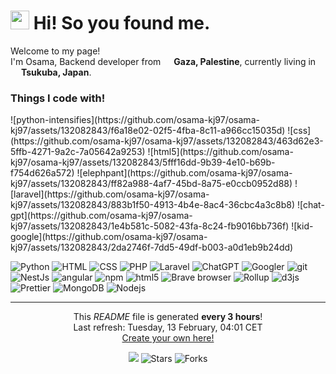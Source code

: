 <h1><img src="https://emojis.slackmojis.com/emojis/images/1643515251/12726/space_float.gif?1643515251" width="30"/> Hi! So you found me.</h1>

<p>Welcome to my page! </br> I'm Osama, Backend developer from <img src="https://github.com/osama-kj97/osama-kj97/assets/132082843/3206e28c-344d-4269-a1de-55d06f45bfe4" width="13"/> <b>Gaza, Palestine</b>, currently living in <img src="https://github.com/osama-kj97/osama-kj97/assets/132082843/b358605d-7b27-44f9-b294-7350014e3826" width="13"/> <b>Tsukuba, Japan</b>. </p>
<h3>Things I code with!</h3>
![python-intensifies](https://github.com/osama-kj97/osama-kj97/assets/132082843/f6a18e02-02f5-4fba-8c11-a966cc15035d)
![css](https://github.com/osama-kj97/osama-kj97/assets/132082843/463d62e3-5ffb-4271-9a2c-7a05642a9253)
![html5](https://github.com/osama-kj97/osama-kj97/assets/132082843/5fff16dd-9b39-4e10-b69b-f754d626a572)
![elephpant](https://github.com/osama-kj97/osama-kj97/assets/132082843/ff82a988-4af7-45bd-8a75-e0ccb0952d88)
![laravel](https://github.com/osama-kj97/osama-kj97/assets/132082843/883b1f50-4913-4b4e-8ac4-36cbc4a3c8b8)
![chat-gpt](https://github.com/osama-kj97/osama-kj97/assets/132082843/1e4b581c-5082-43fa-8c24-fb9016bb736f)
![kid-google](https://github.com/osama-kj97/osama-kj97/assets/132082843/2da2746f-7dd5-49df-b003-a0d1eb9b24dd)

<p>
  <img alt="Python" src="https://github.com/osama-kj97/osama-kj97/assets/132082843/f6a18e02-02f5-4fba-8c11-a966cc15035d" />
  <img alt="HTML" src="https://github.com/osama-kj97/osama-kj97/assets/132082843/5fff16dd-9b39-4e10-b69b-f754d626a572" />
  <img alt="CSS" src="https://github.com/osama-kj97/osama-kj97/assets/132082843/463d62e3-5ffb-4271-9a2c-7a05642a9253" />
  <img alt="PHP" src="https://github.com/osama-kj97/osama-kj97/assets/132082843/ff82a988-4af7-45bd-8a75-e0ccb0952d88" />
  <img alt="Laravel" src="https://github.com/osama-kj97/osama-kj97/assets/132082843/883b1f50-4913-4b4e-8ac4-36cbc4a3c8b8" />
  <img alt="ChatGPT" src="https://github.com/osama-kj97/osama-kj97/assets/132082843/1e4b581c-5082-43fa-8c24-fb9016bb736f" />
  <img alt="Googler" src="https://github.com/osama-kj97/osama-kj97/assets/132082843/2da2746f-7dd5-49df-b003-a0d1eb9b24dd" />
  
  <img alt="git" src="https://img.shields.io/badge/-Git-F05032?style=flat-square&logo=git&logoColor=white" />
  <img alt="NestJs" src="https://img.shields.io/badge/-NestJs-ea2845?style=flat-square&logo=nestjs&logoColor=white" />
  <img alt="angular" src="https://img.shields.io/badge/-Angular-DD0031?style=flat-square&logo=angular&logoColor=white" />
  <img alt="npm" src="https://img.shields.io/badge/-NPM-CB3837?style=flat-square&logo=npm&logoColor=white" />
  <img alt="html5" src="https://img.shields.io/badge/-HTML5-E34F26?style=flat-square&logo=html5&logoColor=white" />
  <img alt="Brave browser" src="https://img.shields.io/badge/-Brave_Browser-FB542B?style=flat-square&logo=brave&logoColor=white" />
  <img alt="Rollup" src="https://img.shields.io/badge/-Rollup-EC4A3F?style=flat-square&logo=rollup.js&logoColor=white" />
  <img alt="d3js" src="https://img.shields.io/badge/-D3.js-F9A03C?style=flat-square&logo=d3.js&logoColor=white" />
  <img alt="Prettier" src="https://img.shields.io/badge/-Prettier-F7B93E?style=flat-square&logo=prettier&logoColor=white" />
  <img alt="MongoDB" src="https://img.shields.io/badge/-MongoDB-13aa52?style=flat-square&logo=mongodb&logoColor=white" />
  <img alt="Nodejs" src="https://img.shields.io/badge/-Nodejs-43853d?style=flat-square&logo=Node.js&logoColor=white" />
</p>

------------
<p align="center">This <i>README</i> file is generated <b>every 3 hours</b>!</br>Last refresh: Tuesday, 13 February, 04:01 CET<br /><a href="https://medium.com/@th.guibert/how-to-create-a-self-updating-readme-md-for-your-github-profile-f8b05744ca91">Create your own here!</a></p>
<p align="center"><img src="https://github.com/thmsgbrt/thmsgbrt/workflows/README%20build/badge.svg" /> <img alt="Stars" src="https://img.shields.io/github/stars/thmsgbrt/thmsgbrt?style=flat-square&labelColor=343b41"/> <img alt="Forks" src="https://img.shields.io/github/forks/thmsgbrt/thmsgbrt?style=flat-square&labelColor=343b41"/></p>


